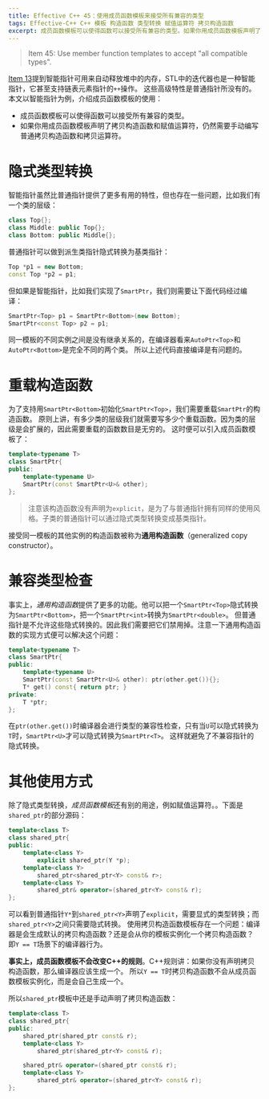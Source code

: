 ```yaml
---
title: Effective C++ 45：使用成员函数模板来接受所有兼容的类型
tags: Effective-C++ C++ 模板 构造函数 类型转换 赋值运算符 拷贝构造函数
excerpt: 成员函数模板可以使得函数可以接受所有兼容的类型。如果你用成员函数模板声明了拷贝构造函数和赋值运算符，仍然需要手动编写普通拷贝构造函数和拷贝运算符。
---
```


> Item 45: Use member function templates to accept "all compatible types".

[Item 13][item13]提到智能指针可用来自动释放堆中的内存，STL中的迭代器也是一种智能指针，它甚至支持链表元素指针的`++`操作。
这些高级特性是普通指针所没有的。本文以智能指针为例，介绍成员函数模板的使用：

* 成员函数模板可以使得函数可以接受所有兼容的类型。
* 如果你用成员函数模板声明了拷贝构造函数和赋值运算符，仍然需要手动编写普通拷贝构造函数和拷贝运算符。

<!--more-->

# 隐式类型转换

智能指针虽然比普通指针提供了更多有用的特性，但也存在一些问题，比如我们有一个类的层级：

```cpp
class Top{};
class Middle: public Top{};
class Bottom: public Middle{};
```

普通指针可以做到派生类指针隐式转换为基类指针：

```cpp
Top *p1 = new Bottom;
const Top *p2 = p1;
```

但如果是智能指针，比如我们实现了`SmartPtr`，我们则需要让下面代码经过编译：

```cpp
SmartPtr<Top> p1 = SmartPtr<Bottom>(new Bottom);
SmartPtr<const Top> p2 = p1;
```

同一模板的不同实例之间是没有继承关系的，在编译器看来`AutoPtr<Top>`和`AutoPtr<Bottom>`是完全不同的两个类。
所以上述代码直接编译是有问题的。

# 重载构造函数

为了支持用`SmartPtr<Bottom>`初始化`SmartPtr<Top>`，我们需要重载`SmartPtr`的构造函数。
原则上讲，有多少类的层级我们就需要写多少个重载函数。因为类的层级是会扩展的，因此需要重载的函数数目是无穷的。
这时便可以引入成员函数模板了：

```cpp
template<typename T>
class SmartPtr{
public:
    template<typename U>
    SmartPtr(const SmartPtr<U>& other);
};
```

> 注意该构造函数没有声明为`explicit`，是为了与普通指针拥有同样的使用风格。子类的普通指针可以通过隐式类型转换变成基类指针。

接受同一模板的其他实例的构造函数被称为**通用构造函数**（generalized copy constructor）。

# 兼容类型检查

事实上，*通用构造函数*提供了更多的功能。他可以把一个`SmartPtr<Top>`隐式转换为`SmartPtr<Bottom>`，把一个`SmartPtr<int>`转换为`SmartPtr<double>`。
但普通指针是不允许这些隐式转换的。因此我们需要把它们禁用掉。注意一下通用构造函数的实现方式便可以解决这个问题：

```cpp
template<typename T>
class SmartPtr{
public:
    template<typename U>
    SmartPtr(const SmartPtr<U>& other): ptr(other.get()){};
    T* get() const{ return ptr; }
private:
    T *ptr;
};
```

在`ptr(other.get())`时编译器会进行类型的兼容性检查，只有当`U`可以隐式转换为`T`时，`SmartPtr<U>`才可以隐式转换为`SmartPtr<T>`。
这样就避免了不兼容指针的隐式转换。

# 其他使用方式

除了隐式类型转换，*成员函数模板*还有别的用途，例如赋值运算符。。下面是`shared_ptr`的部分源码：

```cpp
template<class T> 
class shared_ptr{
public:
    template<class Y>
        explicit shared_ptr(Y *p);
    template<class Y>
        shared_ptr<shared_ptr<Y> const& r>;
    template<class Y>
        shared_ptr& operator=(shared_ptr<Y> const& r);
};
```

可以看到普通指针`Y*`到`shared_ptr<Y>`声明了`explicit`，需要显式的类型转换；而`shared_ptr<Y>`之间只需要隐式转换。
使用拷贝构造函数模板存在一个问题：编译器是会生成默认的拷贝构造函数？还是会从你的模板实例化一个拷贝构造函数？
即`Y == T`场景下的编译器行为。

**事实上，成员函数模板不会改变C++的规则**。C++规则讲：如果你没有声明拷贝构造函数，那么编译器应该生成一个。
所以`Y == T`时拷贝构造函数不会从成员函数模板实例化，而是会自己生成一个。

所以`shared_ptr`模板中还是手动声明了拷贝构造函数：

```cpp
template<class T>
class shared_ptr{
public:
    shared_ptr(shared_ptr const& r);
    template<class Y>
        shared_ptr(shared_ptr<Y> const& r);

    shared_ptr& operator=(shared_ptr const& r);
    template<class Y>
        shared_ptr& operator=(shared_ptr<Y> const& r);
};
```

[item13]: /2015/08/02/effective-cpp-13.html
